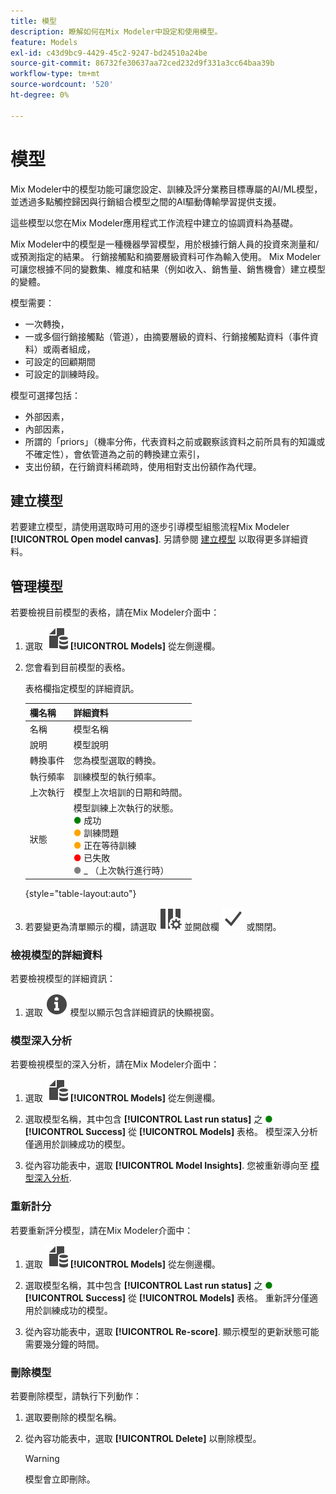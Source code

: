 ```yaml
---
title: 模型
description: 瞭解如何在Mix Modeler中設定和使用模型。
feature: Models
exl-id: c43d9bc9-4429-45c2-9247-bd24510a24be
source-git-commit: 86732fe30637aa72ced232d9f331a3cc64baa39b
workflow-type: tm+mt
source-wordcount: '520'
ht-degree: 0%

---
```


# 模型

Mix Modeler中的模型功能可讓您設定、訓練及評分業務目標專屬的AI/ML模型，並透過多點觸控歸因與行銷組合模型之間的AI驅動傳輸學習提供支援。

這些模型以您在Mix Modeler應用程式工作流程中建立的協調資料為基礎。

Mix Modeler中的模型是一種機器學習模型，用於根據行銷人員的投資來測量和/或預測指定的結果。 行銷接觸點和摘要層級資料可作為輸入使用。 Mix Modeler可讓您根據不同的變數集、維度和結果（例如收入、銷售量、銷售機會）建立模型的變體。

模型需要：

* 一次轉換，
* 一或多個行銷接觸點（管道），由摘要層級的資料、行銷接觸點資料（事件資料）或兩者組成，
* 可設定的回顧期間
* 可設定的訓練時段。

模型可選擇包括：

* 外部因素，
* 內部因素，
* 所謂的「priors」（機率分佈，代表資料之前或觀察該資料之前所具有的知識或不確定性），會依管道為之前的轉換建立索引，
* 支出份額，在行銷資料稀疏時，使用相對支出份額作為代理。


## 建立模型

若要建立模型，請使用選取時可用的逐步引導模型組態流程Mix Modeler **[!UICONTROL Open model canvas]**. 另請參閱 [建立模型](create.md) 以取得更多詳細資料。

## 管理模型

若要檢視目前模型的表格，請在Mix Modeler介面中：

1. 選取 ![](../assets/icons/FileData.svg) **[!UICONTROL Models]** 從左側邊欄。

1. 您會看到目前模型的表格。

   表格欄指定模型的詳細資訊。

   | 欄名稱 | 詳細資料 |
   |---|---|
   | 名稱 | 模型名稱 |
   | 說明 | 模型說明 |
   | 轉換事件 | 您為模型選取的轉換。 |
   | 執行頻率 | 訓練模型的執行頻率。 |
   | 上次執行 | 模型上次培訓的日期和時間。 |
   | 狀態 | 模型訓練上次執行的狀態。 <br/><span style="color:green">●</span> 成功<br/><span style="color:orange">●</span> 訓練問題<br/> <span style="color:orange">●</span> 正在等待訓練 <br/><span style="color:red">●</span> 已失敗 <br/><span style="color:gray">●</span> _ （上次執行進行時） |

   {style="table-layout:auto"}

1. 若要變更為清單顯示的欄，請選取 ![欄設定](../assets/icons/ColumnSetting.svg) 並開啟欄 ![檢查](../assets/icons/Checkmark.svg) 或關閉。


### 檢視模型的詳細資料

若要檢視模型的詳細資訊：

1. 選取 ![資訊](../assets/icons/Info.svg) 模型以顯示包含詳細資訊的快顯視窗。



### 模型深入分析

若要檢視模型的深入分析，請在Mix Modeler介面中：

1. 選取 ![](../assets/icons/FileData.svg) **[!UICONTROL Models]** 從左側邊欄。

1. 選取模型名稱，其中包含 **[!UICONTROL Last run status]** 之 <span style="color:green">●</span> **[!UICONTROL Success]** 從 **[!UICONTROL Models]** 表格。 模型深入分析僅適用於訓練成功的模型。

1. 從內容功能表中，選取 **[!UICONTROL Model Insights]**. 您被重新導向至 [模型深入分析](insights.md).


### 重新計分


若要重新評分模型，請在Mix Modeler介面中：

1. 選取 ![](../assets/icons/FileData.svg) **[!UICONTROL Models]** 從左側邊欄。

1. 選取模型名稱，其中包含 **[!UICONTROL Last run status]** 之 <span style="color:green">●</span> **[!UICONTROL Success]** 從 **[!UICONTROL Models]** 表格。 重新評分僅適用於訓練成功的模型。

1. 從內容功能表中，選取 **[!UICONTROL Re-score]**. 顯示模型的更新狀態可能需要幾分鐘的時間。


### 刪除模型

若要刪除模型，請執行下列動作：

1. 選取要刪除的模型名稱。

1. 從內容功能表中，選取 **[!UICONTROL Delete]** 以刪除模型。

   >[!WARNING]
   >
   >模型會立即刪除。


